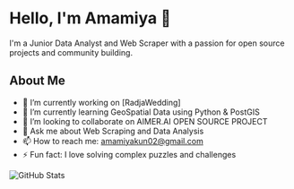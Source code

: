 <!-- ## Hi there 👋 -->
# Hello, I'm Amamiya 👋

I'm a Junior Data Analyst and Web Scraper with a passion for open source projects and community building.

## About Me

- 🔭 I’m currently working on [RadjaWedding]
- 🌱 I’m currently learning GeoSpatial Data using Python & PostGIS
- 👯 I’m looking to collaborate on AIMER.AI OPEN SOURCE PROJECT
- 💬 Ask me about Web Scraping and Data Analysis
- 📫 How to reach me: amamiyakun02@gmail.com
- ⚡ Fun fact: I love solving complex puzzles and challenges

![GitHub Stats](https://github-readme-stats.vercel.app/api?username=Amamiyakun02&show_icons=true)
<!--
**Amamiyakun02/Amamiyakun02** is a ✨ _special_ ✨ repository because its `README.md` (this file) appears on your GitHub profile.

Here are some ideas to get you started:

- 🔭 I’m currently working on ...
- 🌱 I’m currently learning ...
- 👯 I’m looking to collaborate on ...
- 🤔 I’m looking for help with ...
- 💬 Ask me about ...
- 📫 How to reach me: ...
- 😄 Pronouns: ...
- ⚡ Fun fact: ...
-->
